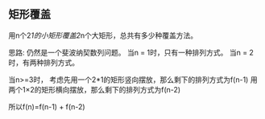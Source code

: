 
## 矩形覆盖

用n个2*1的小矩形覆盖2*n个大矩形，总共有多少种覆盖方法。

思路:
仍然是一个斐波纳契数列问题。
当n = 1时，只有一种排列方式。
当n = 2时，有两种排列方式。

当n>=3时，
考虑先用一个2*1的矩形竖向摆放，那么剩下的排列方式为f(n-1)
用两个1×2的矩形横向摆放，那么剩下的排列方式为f(n-2)

所以f(n)=f(n-1) + f(n-2)

